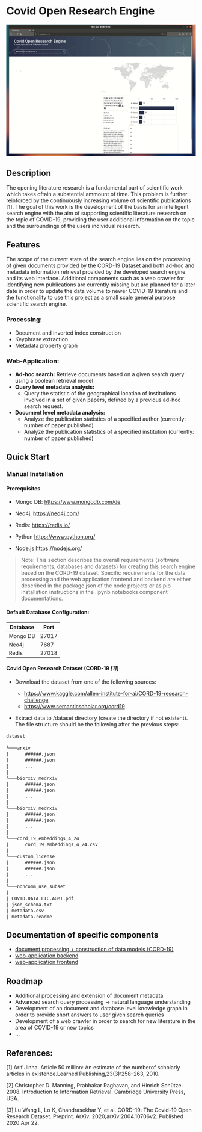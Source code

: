 # Covid Open Research Engine


<p align="center">
  <img src="doc/search.gif">
</p>

## Description
The opening literature research is a fundamental part of scientific work which takes oftain a substential ammount of time.  This problem is  further reinforced by the continuously increasing volume of scientific publications [1]. The goal of this work is the development of the basis for an intelligent search engine with the aim of supporting scientific literature research on the topic of COVID-19, providing the user additional information on the topic and the surroundings of the users individual research.

## Features

The scope of the current state of the search engine lies on the processing of given documents provided by the CORD-19 Dataset and both ad-hoc and metadata information retrieval provided by the developed search engine and its web interface. Additional components such as a web crawler for identifying new publications are currently missing but are planned for a later date in order to update the data volume to newer COVID-19 literature and the functionality to use this project as a small scale general purpose scientific search engine.

### Processing:
- Document and inverted index construction
- Keyphrase extraction
- Metadata property graph

### Web-Application:
- **Ad-hoc search:** Retrieve documents based on a given search query using a boolean retrieval model
- **Query level metadata analysis:**
   - Query the statistic of the geographical location of institutions involved in a set of given papers, defined by a previous ad-hoc search request.
- **Document level metadata analysis:**
  -  Analyze the publication statistics of a specified author (currently: number of paper published)
  -  Analyze the publication statistics of a specified institution (currently: number of paper published)


## Quick Start


### Manual Installation

#### Prerequisites

- Mongo DB: https://www.mongodb.com/de
- Neo4j: https://neo4j.com/
- Redis: https://redis.io/

- Python https://www.python.org/
- Node.js https://nodejs.org/


>Note: This section describes the overall requirements (software requirements, databases and datasets) for creating this search engine based on the CORD-19 dataset. Specific requirements for the data processing and the web application frontend and backend are either described in the package.json of the node projects or as pip installation instructions in the .ipynb notebooks component documentations.

#### Default Database Configuration:

|Database|Port|
|---|---|
|Mongo DB|27017|
|Neo4j|7687|
|Redis|27018|

#### Covid Open Research Dataset (CORD-19 <cite>[1]</cite>)

- Download the dataset from one of the following sources:
    - https://www.kaggle.com/allen-institute-for-ai/CORD-19-research-challenge
    - https://www.semanticscholar.org/cord19

- Extract data to /dataset directory (create the directory if not existent). The file structure should be the following after the previous steps:

```
dataset

└───arxiv
|      ######.json
|      ######.json
|      ...
|
└───biorxiv_medrxiv
|      ######.json
|      ######.json
|      ...
|
└───biorxiv_medrxiv
|      ######.json
|      ######.json
|      ...
|
└───cord_19_embeddings_4_24
|      cord_19_embeddings_4_24.csv
|
└───custom_license
|      ######.json
|      ######.json
|      ...
|
└───noncomm_use_subset
|
| COVID.DATA.LIC.AGMT.pdf
| json_schema.txt
| metadata.csv
| metadata.readme
```

## Documentation of specific components

- [document processing + construction of data models (CORD-19)](processing/README.md)
- [web-application backend](web_application/backend/README.md)
- [web-application frontend](web_application/frontend/README.md)


## Roadmap

- Additional processing and extension of document metadata
- Advanced search query processing &rarr; natural language understanding
- Development of an document and database level knowledge graph in order to provide short answers to user given search queries
- Development of a web crawler in order to search for new literature in the area of COVID-19 or new topics
- ...


## References:

[1] Arif Jinha. Article 50 million: An estimate of the numberof scholarly articles in existence.Learned Publishing,23(3):258–263, 2010.

[2] Christopher D. Manning, Prabhakar Raghavan, and Hinrich Schütze. 2008. Introduction to Information Retrieval. Cambridge University Press, USA.

[3] Lu Wang L, Lo K, Chandrasekhar Y, et al. CORD-19: The Covid-19 Open Research Dataset. Preprint. ArXiv. 2020;arXiv:2004.10706v2. Published 2020 Apr 22. 

